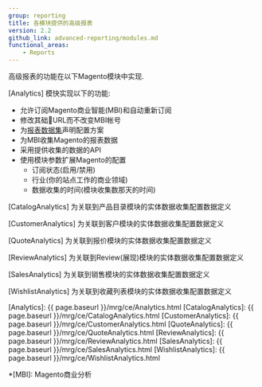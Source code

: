 ```yaml
---
group: reporting
title: 各模块提供的高级报表
version: 2.2
github_link: advanced-reporting/modules.md
functional_areas:
    - Reports
---
```


高级报表的功能在以下Magento模块中实现.

[Analytics] 模快实现以下的功能:

  * 允许订阅Magento商业智能(MBI)和自动重新订阅
  * 修改其础URL而不改变MBI帐号
  * 为[报表数据集]声明配置方案
  * 为MBI收集Magento的报表数据
  * 采用提供收集的数据的API
  * 使用模块参数扩展Magento的配置
    * 订阅状态(启用/禁用)
    * 行业(你的站点工作的商业领域)
    * 数据收集的时间(模块收集数那天的时间)

[CatalogAnalytics] 为关联到产品目录模块的实体数据收集配置数据定义
  
[CustomerAnalytics] 为关联到客户模块的实体数据收集配置数据定义
  
[QuoteAnalytics] 为关联到报价模块的实体数据收集配置数据定义
  
[ReviewAnalytics] 为关联到Review(展现)模块的实体数据收集配置数据定义
  
[SalesAnalytics] 为关联到销售模块的实体数据收集配置数据定义
  
[WishlistAnalytics] 为关联到收藏列表模块的实体数据收集配置数据定义

<!-- LINK DEFINITIONS -->

[Analytics]: {{ page.baseurl }}/mrg/ce/Analytics.html
[CatalogAnalytics]: {{ page.baseurl }}/mrg/ce/CatalogAnalytics.html
[CustomerAnalytics]: {{ page.baseurl }}/mrg/ce/CustomerAnalytics.html
[QuoteAnalytics]: {{ page.baseurl }}/mrg/ce/QuoteAnalytics.html
[ReviewAnalytics]: {{ page.baseurl }}/mrg/ce/ReviewAnalytics.html
[SalesAnalytics]: {{ page.baseurl }}/mrg/ce/SalesAnalytics.html
[WishlistAnalytics]: {{ page.baseurl }}/mrg/ce/WishlistAnalytics.html

[报表数据集]: ./data-collection.html

<!-- ABBREVIATIONS -->
*[MBI]: Magento商业分析